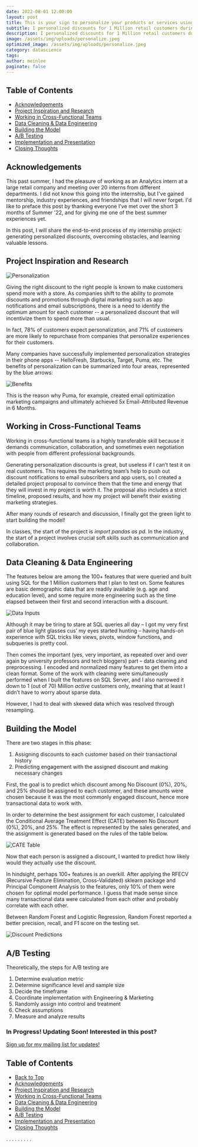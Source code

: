 ```yaml
---
date: 2022-08-01 12:00:00
layout: post
title: This is your sign to personalize your products or services using ML 
subtitle: I personalized discounts for 1 Million retail customers during my summer internship 
description: I personalized discounts for 1 Million retail customers during my summer internship 
image: /assets/img/uploads/personalize.jpeg
optimized_image: /assets/img/uploads/personalize.jpeg
category: datascience
tags:
author: meinlee
paginate: false
---
```


<div id="toc_container">
<h2 class="toc_title">Table of Contents</h2>
<ul class="toc_list">
  <li><a href="#Acknowledgements">Acknowledgements</a></li>
   <li><a href="#Project Inspiration and Research">Project Inspiration and Research</a></li>
   <li><a href="#Working in Cross-Functional Teams">Working in Cross-Functional Teams</a></li>
   <li><a href="#Data Cleaning & Data Engineering">Data Cleaning & Data Engineering</a></li>
  <li><a href="#Building the Model">Building the Model</a></li>
  <li><a href="#A/B Testing">A/B Testing</a></li>
  <li><a href="#Implementation and Presentation">Implementation and Presentation</a></li>
  <li><a href="#Closing Thoughts">Closing Thoughts</a></li>
</ul>
</div>

<h2 id="Acknowledgements">Acknowledgements</h2>

This past summer, I had the pleasure of working as an Analytics intern at a large retail company and meeting over 20 interns from different departments. I did not know this going into the internship, but I've gained mentorship, industry experiences, and friendships that I will never forget. I'd like to preface this post by thanking everyone I've met over the short 3 months of Summer '22, and for giving me one of the best summer experiences yet.

In this post, I will share the end-to-end process of my internship project: generating personalized discounts, overcoming obstacles, and learning valuable lessons.

<h2 id="Project Inspiration">Project Inspiration and Research</h2>

![Personalization](/assets/img/uploads/personalization.jpg "Personalization")

Giving the right discount to the right people is known to make customers spend more with a store. 
As companies shift to the ability to promote discounts and promotions through digital marketing such as app notifications and email subscriptions, there is a need to identify the optimum amount for each customer -- a personalized discount that will incentivize them to spend more than usual. 

In fact, 78% of customers expect personalization, and 71% of customers are more likely to repurchase from companies that personalize experiences for their customers. 

Many companies have successfully implemented personalization strategies in their phone apps -- HelloFresh, Starbucks, Target, Puma, etc. The benefits of personalization can be summarized into four areas, represented by the blue arrows: 

![Benefits](/assets/img/uploads/benefits.png "Benefits")

This is the reason why Puma, for example, created email optimization marketing campaigns and ultimately achieved 5x Email-Attributed Revenue in 6 Months. 
 
<h2 id="Working in Cross-Functional Teams">Working in Cross-Functional Teams </h2>

Working in cross-functional teams is a highly transferable skill because it demands communication, collaboration, and sometimes even negotiation with people from different professional backgrounds. 

Generating personalization discounts is great, but useless if I can’t test it on real customers. This requires the marketing team’s help to push out discount notifications to email subscribers and app users, so I created a detailed project proposal to convince them that the time and energy that they will invest in my project is worth it. The proposal also includes a strict timeline, proposed results, and how my project will benefit their existing marketing strategies. 

After many rounds of research and discussion, I finally got the green light to start building the model!

In classes, the start of the project is <i>import pandas as pd</i>. In the industry, the start of a project involves crucial soft skills such as communication and collaboration.

<h2 id="Data Cleaning & Data Engineering">Data Cleaning & Data Engineering</h2>

The features below are among the 100+ features that were queried and built using SQL for the 1 Million customers that I plan to test on. Some features are basic demographic data that are readily available (e.g. age and education level), and some require more engineering such as the time elapsed between their first and second interaction with a discount. 

![Data Inputs](/assets/img/uploads/data_inputs.jpg "Data Inputs")

Although it may be tiring to stare at SQL queries all day – I got my very first pair of blue light glasses cus’ my eyes started hunting – having hands-on experience with SQL tricks like views, pivots, window functions, and subqueries is pretty cool.

Then comes the important (yes, very important, as repeated over and over again by university professors and tech bloggers) part – data cleaning and preprocessing. I encoded and normalized many features to get them into a clean format. Some of the work with cleaning were simultaneously performed when I built the features on SQL Server, and I also narrowed it down to 1 (out of 70) Million <i>active</i> customers only, meaning that at least I didn’t have to worry about sparse data.

However, I had to deal with skewed data which was resolved through resampling.

<h2 id="Building the Model">Building the Model</h2>

There are two stages in this phase:
1) Assigning discounts to each customer based on their transactional history
2) Predicting engagement with the assigned discount and making necessary changes 

First, the goal is to predict which discount among No Discount (0%), 20%, and 25% should be assigned to each customer, and these amounts were chosen because it was the most commonly engaged discount, hence more transactional data to work with. 

In order to determine the best assignment for each customer, I calculated the Conditional Average Treatment Effect (CATE) between No Discount (0%), 20%, and 25%. The effect is represented by the sales generated, and the assignment is generated based on the rules of the table below.

![CATE Table](/assets/img/uploads/CATE_table.jpg "CATE Table")

Now that each person is assigned a discount, I wanted to predict how likely would they actually use the discount.

In hindsight, perhaps 100+ features is an overkill. After applying the RFECV (Recursive Feature Elimination, Cross-Validated) sklearn package and Principal Component Analysis to the features, only 10% of them were chosen for optimal model performance. I guess that made sense since many transactional data were calculated from each other and probably correlate with each other. 

Between Random Forest and Logistic Regression, Random Forest reported a better precision, recall, and F1 score on the testing set. 

![Discount Predictions](/assets/img/uploads/discount_pred.jpg "Discount Predictions")

<h2 id="A/B Testing">A/B Testing</h2>

Theoretically, the steps for A/B testing are
1) Determine evaluation metric
2) Determine significance level and sample size
3) Decide the timeframe 
4) Coordinate implementation with Engineering & Marketing 
5) Randomly assign into control and treatment 
6) Check assumptions
7) Measure and analyze results 

### In Progress! Updating Soon! Interested in this post? 
<a href="https://docs.google.com/forms/d/e/1FAIpQLSfh1Kx8ftMOR92ijcBb_-K2OAv2XAnQlWChwuBG2vTGkkBeuQ/viewform?usp=sf_link">Sign up for my mailing list for updates!</a>

<div id="toc_container">
<h2 class="toc_title">Table of Contents</h2>
<ul class="toc_list">
  <li><a href="#Acknowledgements">Back to Top</a></li>
  <li><a href="#Acknowledgements">Acknowledgements</a></li>
   <li><a href="#Project Inspiration and Research">Project Inspiration and Research</a></li>
   <li><a href="#Working in Cross-Functional Teams">Working in Cross-Functional Teams</a></li>
   <li><a href="#Data Cleaning & Data Engineering">Data Cleaning & Data Engineering</a></li>
  <li><a href="#Building the Model">Building the Model</a></li>
  <li><a href="#A/B Testing">A/B Testing</a></li>
  <li><a href="#Implementation and Presentation">Implementation and Presentation</a></li>
  <li><a href="#Closing Thoughts">Closing Thoughts</a></li>
</ul>
</div>
.
.
.
.
.
.
.
.
.


